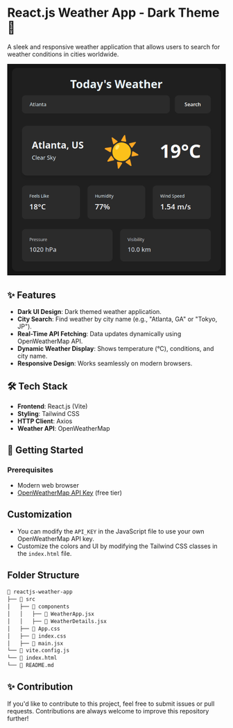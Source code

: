 # React.js Weather App - Dark Theme 🌙

A sleek and responsive weather application that allows users to search for weather conditions in cities worldwide.

![Weather App Screenshot](./screenshot.png)

## ✨ Features

- **Dark UI Design**: Dark themed weather application.
- **City Search**: Find weather by city name (e.g., "Atlanta, GA" or "Tokyo, JP").
- **Real-Time API Fetching**: Data updates dynamically using OpenWeatherMap API.
- **Dynamic Weather Display**: Shows temperature (°C), conditions, and city name.
- **Responsive Design**: Works seamlessly on modern browsers.

## 🛠️ Tech Stack

- **Frontend**: React.js (Vite)
- **Styling**: Tailwind CSS
- **HTTP Client**: Axios
- **Weather API**: OpenWeatherMap

## 🚀 Getting Started

### Prerequisites

- Modern web browser
- [OpenWeatherMap API Key](https://openweathermap.org/api) (free tier)

## Customization

- You can modify the `API_KEY` in the JavaScript file to use your own OpenWeatherMap API key.
- Customize the colors and UI by modifying the Tailwind CSS classes in the `index.html` file.

## Folder Structure

```bash
📁 reactjs-weather-app
├── 📁 src
│   ├── 📁 components
│   │   ├── 📄 WeatherApp.jsx
│   │   ├── 📄 WeatherDetails.jsx
│   ├── 📄 App.css
│   ├── 📄 index.css
│   ├── 📄 main.jsx
└── 📄 vite.config.js
└── 📄 index.html
└── 📄 README.md
```

## ✨ Contribution

If you'd like to contribute to this project, feel free to submit issues or pull requests. Contributions are always welcome to improve this repository further!
